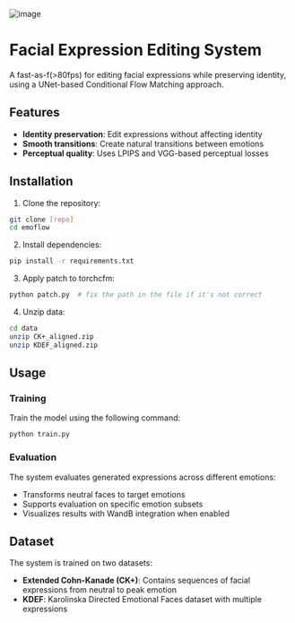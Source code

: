 ![image](https://github.com/user-attachments/assets/d70328c9-4881-4a5f-a32f-b0a11b3053c0)

# Facial Expression Editing System

A fast-as-f(>80fps) for editing facial expressions while preserving identity, using a UNet-based Conditional Flow Matching approach.

## Features

- **Identity preservation**: Edit expressions without affecting identity
- **Smooth transitions**: Create natural transitions between emotions
- **Perceptual quality**: Uses LPIPS and VGG-based perceptual losses

## Installation

1. Clone the repository:
```bash
git clone [repo]
cd emoflow
```

2. Install dependencies:
```bash
pip install -r requirements.txt
```

3. Apply patch to torchcfm:
```bash
python patch.py  # fix the path in the file if it's not correct
```

4. Unzip data:
```bash
cd data
unzip CK+_aligned.zip
unzip KDEF_aligned.zip
```

## Usage

### Training

Train the model using the following command:

```bash
python train.py
```

### Evaluation

The system evaluates generated expressions across different emotions:
- Transforms neutral faces to target emotions
- Supports evaluation on specific emotion subsets
- Visualizes results with WandB integration when enabled

## Dataset

The system is trained on two datasets:
- **Extended Cohn-Kanade (CK+)**: Contains sequences of facial expressions from neutral to peak emotion
- **KDEF**: Karolinska Directed Emotional Faces dataset with multiple expressions

